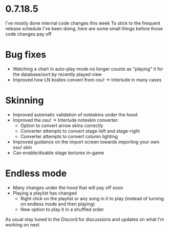 0.7.18.5
====

I've mostly done internal code changes this week
To stick to the frequent release schedule I've been doing, here are some small things before those code changes pay off

# Bug fixes
- Watching a chart in auto-play mode no longer counts as "playing" it for the database/sort by recently played view
- Improved how LN bodies convert from osu! -> Interlude in many cases

# Skinning
- Improved automatic validation of noteskins under the hood
- Improved the osu! -> Interlude noteskin converter:
	- Option to convert arrow skins correctly
	- Converter attempts to convert stage-left and stage-right
	- Converter attempts to convert column lighting
- Improved guidance on the import screen towards importing your own osu! skin
- Can enable/disable stage textures in-game

# Endless mode
- Many changes under the hood that will pay off soon
- Playing a playlist has changed
	- Right click on the playlist or any song in it to play (instead of turning on endless mode and then playing)
	- New option to play it in a shuffled order
	
As usual stay tuned in the Discord for discussions and updates on what I'm working on next

